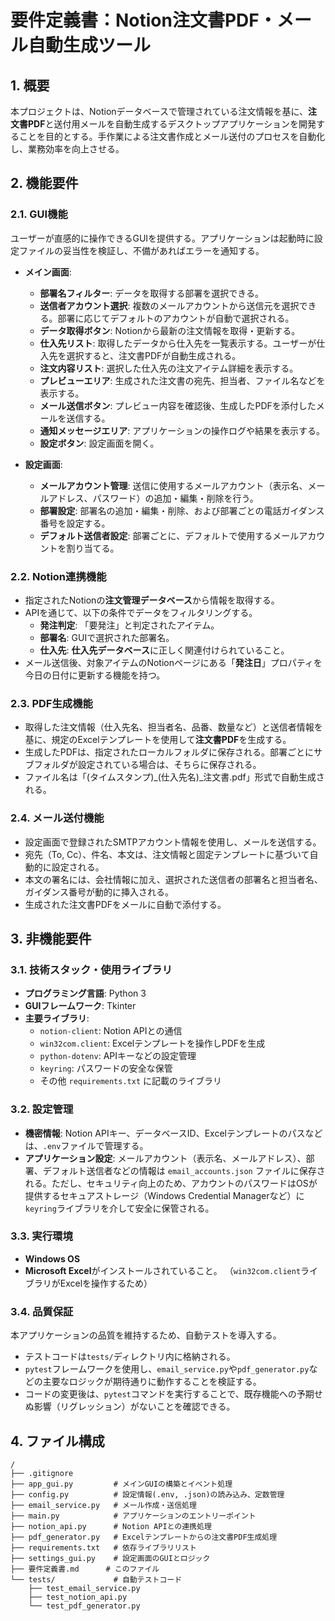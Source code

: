# 要件定義書：Notion注文書PDF・メール自動生成ツール

## 1. 概要

本プロジェクトは、Notionデータベースで管理されている注文情報を基に、**注文書PDF**と送付用メールを自動生成するデスクトップアプリケーションを開発することを目的とする。手作業による注文書作成とメール送付のプロセスを自動化し、業務効率を向上させる。

## 2. 機能要件

### 2.1. GUI機能
ユーザーが直感的に操作できるGUIを提供する。アプリケーションは起動時に設定ファイルの妥当性を検証し、不備があればエラーを通知する。

- **メイン画面**:
    - **部署名フィルター**: データを取得する部署を選択できる。
    - **送信者アカウント選択**: 複数のメールアカウントから送信元を選択できる。部署に応じてデフォルトのアカウントが自動で選択される。
    - **データ取得ボタン**: Notionから最新の注文情報を取得・更新する。
    - **仕入先リスト**: 取得したデータから仕入先を一覧表示する。ユーザーが仕入先を選択すると、注文書PDFが自動生成される。
    - **注文内容リスト**: 選択した仕入先の注文アイテム詳細を表示する。
    - **プレビューエリア**: 生成された注文書の宛先、担当者、ファイル名などを表示する。
    - **メール送信ボタン**: プレビュー内容を確認後、生成したPDFを添付したメールを送信する。
    - **通知メッセージエリア**: アプリケーションの操作ログや結果を表示する。
    - **設定ボタン**: 設定画面を開く。

- **設定画面**:
    - **メールアカウント管理**: 送信に使用するメールアカウント（表示名、メールアドレス、パスワード）の追加・編集・削除を行う。
    - **部署設定**: 部署名の追加・編集・削除、および部署ごとの電話ガイダンス番号を設定する。
    - **デフォルト送信者設定**: 部署ごとに、デフォルトで使用するメールアカウントを割り当てる。

### 2.2. Notion連携機能

- 指定されたNotionの**注文管理データベース**から情報を取得する。
- APIを通じて、以下の条件でデータをフィルタリングする。
    - **発注判定**: 「要発注」と判定されたアイテム。
    - **部署名**: GUIで選択された部署名。
    - **仕入先**: **仕入先データベース**に正しく関連付けられていること。
- メール送信後、対象アイテムのNotionページにある「**発注日**」プロパティを今日の日付に更新する機能を持つ。

### 2.3. PDF生成機能

- 取得した注文情報（仕入先名、担当者名、品番、数量など）と送信者情報を基に、規定のExcelテンプレートを使用して**注文書PDF**を生成する。
- 生成したPDFは、指定されたローカルフォルダに保存される。部署ごとにサブフォルダが設定されている場合は、そちらに保存される。
- ファイル名は「(タイムスタンプ)\_(仕入先名)\_注文書.pdf」形式で自動生成される。

### 2.4. メール送付機能

- 設定画面で登録されたSMTPアカウント情報を使用し、メールを送信する。
- 宛先（To, Cc）、件名、本文は、注文情報と固定テンプレートに基づいて自動的に設定される。
- 本文の署名には、会社情報に加え、選択された送信者の部署名と担当者名、ガイダンス番号が動的に挿入される。
- 生成された注文書PDFをメールに自動で添付する。

## 3. 非機能要件

### 3.1. 技術スタック・使用ライブラリ

- **プログラミング言語**: Python 3
- **GUIフレームワーク**: Tkinter
- **主要ライブラリ**:
    - `notion-client`: Notion APIとの通信
    - `win32com.client`: Excelテンプレートを操作しPDFを生成
    - `python-dotenv`: APIキーなどの設定管理
    - `keyring`: パスワードの安全な保管
    - その他 `requirements.txt` に記載のライブラリ

### 3.2. 設定管理

- **機密情報**: Notion APIキー、データベースID、Excelテンプレートのパスなどは、`.env`ファイルで管理する。
- **アプリケーション設定**: メールアカウント（表示名、メールアドレス）、部署、デフォルト送信者などの情報は `email_accounts.json` ファイルに保存される。ただし、セキュリティ向上のため、アカウントのパスワードはOSが提供するセキュアストレージ（Windows Credential Managerなど）に`keyring`ライブラリを介して安全に保管される。

### 3.3. 実行環境

- **Windows OS**
- **Microsoft Excel**がインストールされていること。
  （`win32com.client`ライブラリがExcelを操作するため）

### 3.4. 品質保証

本アプリケーションの品質を維持するため、自動テストを導入する。

- テストコードは`tests/`ディレクトリ内に格納される。
- `pytest`フレームワークを使用し、`email_service.py`や`pdf_generator.py`などの主要なロジックが期待通りに動作することを検証する。
- コードの変更後は、`pytest`コマンドを実行することで、既存機能への予期せぬ影響（リグレッション）がないことを確認できる。

## 4. ファイル構成

```
/
├── .gitignore
├── app_gui.py         # メインGUIの構築とイベント処理
├── config.py          # 設定情報(.env, .json)の読み込み、定数管理
├── email_service.py   # メール作成・送信処理
├── main.py            # アプリケーションのエントリーポイント
├── notion_api.py      # Notion APIとの連携処理
├── pdf_generator.py   # Excelテンプレートからの注文書PDF生成処理
├── requirements.txt   # 依存ライブラリリスト
├── settings_gui.py    # 設定画面のGUIとロジック
├── 要件定義書.md      # このファイル
└── tests/             # 自動テストコード
    ├── test_email_service.py
    ├── test_notion_api.py
    └── test_pdf_generator.py
```
